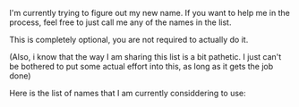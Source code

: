I'm currently trying to figure out my new name. If you want to help me in the process, feel free to just call me any of the names in the list.

This is completely optional, you are not required to actually do it.

(Also, i know that the way I am sharing this list is a bit pathetic. I just can't be bothered to put some actual effort into this, as long as it gets the job done)

Here is the list of names that I am currently considdering to use:
